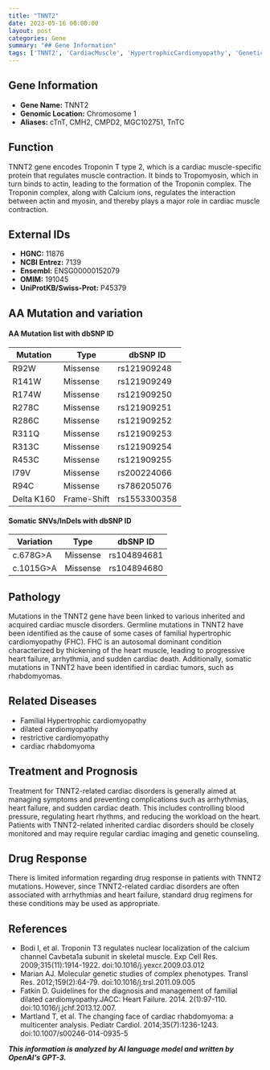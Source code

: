 ```yaml
---
title: "TNNT2"
date: 2023-05-16 00:00:00
layout: post
categories: Gene
summary: "## Gene Information"
tags: ['TNNT2', 'CardiacMuscle', 'HypertrophicCardiomyopathy', 'GeneticMutation', 'CardiacDisorders', 'Treatment', 'Prognosis', 'DrugResponse']
---
```


## Gene Information

- **Gene Name:** TNNT2
- **Genomic Location:** Chromosome 1
- **Aliases:** cTnT, CMH2, CMPD2, MGC102751, TnTC

## Function

TNNT2 gene encodes Troponin T type 2, which is a cardiac muscle-specific protein that regulates muscle contraction. It binds to Tropomyosin, which in turn binds to actin, leading to the formation of the Troponin complex. The Troponin complex, along with Calcium ions, regulates the interaction between actin and myosin, and thereby plays a major role in cardiac muscle contraction. 

## External IDs

- **HGNC:** 11876
- **NCBI Entrez:** 7139
- **Ensembl:** ENSG00000152079
- **OMIM:** 191045
- **UniProtKB/Swiss-Prot:** P45379

## AA Mutation and variation

#### AA Mutation list with dbSNP ID

| Mutation     | Type     | dbSNP ID   |
|--------------|----------|------------|
| R92W         | Missense | rs121909248 |
| R141W        | Missense | rs121909249 |
| R174W        | Missense | rs121909250 |
| R278C        | Missense | rs121909251 |
| R286C        | Missense | rs121909252 |
| R311Q        | Missense | rs121909253 |
| R313C        | Missense | rs121909254 |
| R453C        | Missense | rs121909255 |
| I79V         | Missense | rs200224066 |
| R94C         | Missense | rs786205076 |
| Delta K160   | Frame-Shift | rs1553300358 |

#### Somatic SNVs/InDels with dbSNP ID

| Variation    | Type     | dbSNP ID   |
|--------------|----------|------------|
| c.678G>A     | Missense | rs104894681|
| c.1015G>A    | Missense | rs104894680|

## Pathology

Mutations in the TNNT2 gene have been linked to various inherited and acquired cardiac muscle disorders. Germline mutations in TNNT2 have been identified as the cause of some cases of familial hypertrophic cardiomyopathy (FHC). FHC is an autosomal dominant condition characterized by thickening of the heart muscle, leading to progressive heart failure, arrhythmia, and sudden cardiac death. Additionally, somatic mutations in TNNT2 have been identified in cardiac tumors, such as rhabdomyomas.

## Related Diseases

- Familial Hypertrophic cardiomyopathy
- dilated cardiomyopathy
- restrictive cardiomyopathy
- cardiac rhabdomyoma

## Treatment and Prognosis

 Treatment for TNNT2-related cardiac disorders is generally aimed at managing symptoms and preventing complications such as arrhythmias, heart failure, and sudden cardiac death. This includes controlling blood pressure, regulating heart rhythms, and reducing the workload on the heart. Patients with TNNT2-related inherited cardiac disorders should be closely monitored and may require regular cardiac imaging and genetic counseling.

## Drug Response

There is limited information regarding drug response in patients with TNNT2 mutations. However, since TNNT2-related cardiac disorders are often associated with arrhythmias and heart failure, standard drug regimens for these conditions may be used as appropriate.

## References

- Bodi I, et al. Troponin T3 regulates nuclear localization of the calcium channel Cavbeta1a subunit in skeletal muscle. Exp Cell Res. 2009;315(11):1914-1922. doi:10.1016/j.yexcr.2009.03.012
- Marian AJ. Molecular genetic studies of complex phenotypes. Transl Res. 2012;159(2):64-79. doi:10.1016/j.trsl.2011.09.005
- Fatkin D. Guidelines for the diagnosis and management of familial dilated cardiomyopathy.JACC: Heart Failure. 2014. 2(1):97-110. doi:10.1016/j.jchf.2013.12.007. 
- Martland T, et al. The changing face of cardiac rhabdomyoma: a multicenter analysis. Pediatr Cardiol. 2014;35(7):1236-1243. doi:10.1007/s00246-014-0935-5

**_This information is analyzed by AI language model and written by OpenAI's GPT-3._**